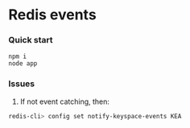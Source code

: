 # Redis events 

### Quick start
```
npm i 
node app
```

### Issues

1. If not event catching, then:  
```sh
redis-cli> config set notify-keyspace-events KEA
```